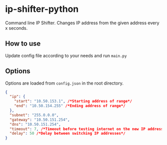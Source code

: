 # ip-shifter-python

Command line IP Shifter. Changes IP address from the given address every x seconds.

## How to use

Update config file according to your needs and run `main.py`

## Options

Options are loaded from `config.json` in the root directory.

```json
{
  "ip": {
    "start": "10.50.153.1", /*Starting address of range*/
    "end": "10.50.154.255" /*Ending address of range*/
  },
  "subnet": "255.0.0.0",
  "gateway": "10.50.151.254",
  "dns": "10.50.151.254",
  "timeout": 7, /*Timeout before testing internet on the new IP address*/
  "delay": 50 /*Delay between switching IP addresses*/
}
```
